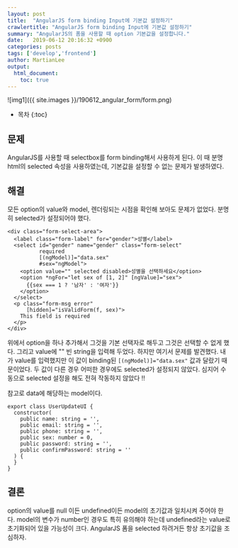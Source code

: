 ```yaml
---
layout: post
title:  "AngularJS form binding Input에 기본값 설정하기"
crawlertitle: "AngularJS form binding Input에 기본값 설정하기"
summary: "AngularJS의 폼을 사용할 때 option 기본값을 설정합니다."
date:   2019-06-12 20:16:32 +0900
categories: posts
tags: ['develop','frontend']
author: MartianLee
output:
  html_document:
    toc: true
---
```


![img1]({{ site.images }}/190612_angular_form/form.png)

* 목차
{:toc}

## 문제
AngularJS를 사용할 때 selectbox를 form binding해서 사용하게 된다. 이 때 분명 html의 selected 속성을 사용하였는데, 기본값을 설정할 수 없는 문제가 발생하였다.

## 해결
모든 option의 value와 model, 렌더링되는 시점을 확인해 보아도 문제가 없었다. 분명히 selected가 설정되어야 했다.

```Angular
<div class="form-select-area">
  <label class="form-label" for="gender">성별</label>
  <select id="gender" name="gender" class="form-select"
          required
          [(ngModel)]="data.sex"
          #sex="ngModel">
    <option value="" selected disabled>성별을 선택하세요</option>
    <option *ngFor="let sex of [1, 2]" [ngValue]="sex">
      {{sex === 1 ? '남자' : '여자'}}
    </option>
  </select>
  <p class="form-msg error"
      [hidden]="isValidForm(f, sex)">
    This field is required
  </p>
</div>
```
위에서 option을 하나 추가해서 그것을 기본 선택자로 해두고 그것은 선택할 수 없게 했다. 그리고 value에 "" 빈 string을 입력해 두었다. 하지만 여기서 문제를 발견했다. 내가 value를 입력했지만 이 값이 binding된 ``[(ngModel)]="data.sex"`` 값과 달랐기 때문이었다. 두 값이 다른 경우 어떠한 경우에도 selected가 설정되지 않았다. 심지어 
수동으로 selected 설정을 해도 전혀 작동하지 않았다 !!

참고로 data에 해당하는 model이다.

```
export class UserUpdateUI {
  constructor(
    public name: string = '',
    public email: string = '',
    public phone: string = '',
    public sex: number = 0,
    public password: string = '',
    public confirmPassword: string = ''
  ) {
  }
}
```

## 결론
option의 value를 null 이든 undefined이든 model의 초기값과 일치시켜 주어야 한다. model의 변수가 number인 경우도 특히 유의해야 하는데 undefined라는 value로 초기화되어 있을 가능성이 크다. AngularJS 폼을 selected 하려거든 항상 초기값을 조심하자.
